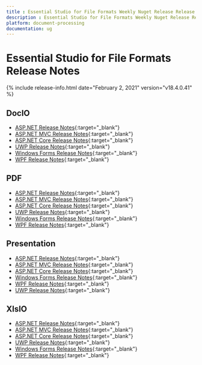 ```yaml
---
title : Essential Studio for File Formats Weekly Nuget Release Release Notes  
description : Essential Studio for File Formats Weekly Nuget Release Release Notes  
platform: document-processing
documentation: ug
---
```


# Essential Studio for File Formats  Release Notes  

{% include release-info.html date="February 2, 2021" version="v18.4.0.41" %} 

## DocIO

* [ASP.NET Release Notes](/aspnet/release-notes/v18.4.0.41#docio){:target="_blank"}
* [ASP.NET MVC Release Notes](/aspnetmvc/release-notes/v18.4.0.41#docio){:target="_blank"}
* [ASP.NET Core Release Notes](/aspnet-core/release-notes/v18.4.0.41#docio){:target="_blank"}
* [UWP Release Notes](/uwp/release-notes/v18.4.0.41#docio){:target="_blank"}
* [Windows Forms Release Notes](/windowsforms/release-notes/v18.4.0.41#docio){:target="_blank"}
* [WPF Release Notes](/wpf/release-notes/v18.4.0.41#docio){:target="_blank"}


## PDF

* [ASP.NET Release Notes](/aspnet/release-notes/v18.4.0.41#pdf){:target="_blank"}
* [ASP.NET MVC Release Notes](/aspnetmvc/release-notes/v18.4.0.41#pdf){:target="_blank"}
* [ASP.NET Core Release Notes](/aspnet-core/release-notes/v18.4.0.41#pdf){:target="_blank"}
* [UWP Release Notes](/uwp/release-notes/v18.4.0.41#pdf){:target="_blank"}
* [Windows Forms Release Notes](/windowsforms/release-notes/v18.4.0.41#pdf){:target="_blank"}
* [WPF Release Notes](/wpf/release-notes/v18.4.0.41#pdf){:target="_blank"}


## Presentation

* [ASP.NET Release Notes](/aspnet/release-notes/v18.4.0.41#presentation){:target="_blank"}
* [ASP.NET MVC Release Notes](/aspnetmvc/release-notes/v18.4.0.41#presentation){:target="_blank"}
* [ASP.NET Core Release Notes](/aspnet-core/release-notes/v18.4.0.41#presentation){:target="_blank"}
* [Windows Forms Release Notes](/windowsforms/release-notes/v18.4.0.41#presentation){:target="_blank"}
* [WPF Release Notes](/wpf/release-notes/v18.4.0.41#presentation){:target="_blank"}
* [UWP Release Notes](/uwp/release-notes/v18.4.0.41#presentation){:target="_blank"}


## XlsIO

* [ASP.NET Release Notes](/aspnet/release-notes/v18.4.0.41#xlsio){:target="_blank"}
* [ASP.NET MVC Release Notes](/aspnetmvc/release-notes/v18.4.0.41#xlsio){:target="_blank"}
* [ASP.NET Core Release Notes](/aspnet-core/release-notes/v18.4.0.41#xlsio){:target="_blank"}
* [UWP Release Notes](/uwp/release-notes/v18.4.0.41#xlsio){:target="_blank"}
* [Windows Forms Release Notes](/windowsforms/release-notes/v18.4.0.41#xlsio){:target="_blank"}
* [WPF Release Notes](/wpf/release-notes/v18.4.0.41#xlsio){:target="_blank"}